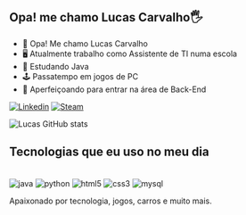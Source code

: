 ## Opa! me chamo Lucas Carvalho🖐️
- 👋 Opa! Me chamo Lucas Carvalho
- 🖥️ Atualmente trabalho como Assistente de TI numa escola
- 🌱 Estudando Java
- 🕹️ Passatempo em jogos de PC
- 💞️ Aperfeiçoando para entrar na área de Back-End

[![Linkedin](https://img.shields.io/badge/LinkedIn-0077B5?style=for-the-badge&logo=linkedin&logoColor=white)](https://www.linkedin.com/in/lucas-carvalho441/)
[![Steam](https://img.shields.io/badge/Steam-000000?style=for-the-badge&logo=steam&logoColor=white)](https://steamcommunity.com/id/Bratv4/)

![Lucas GitHub stats](https://github-readme-stats.vercel.app/api?username=lucasCarv2021&show_icons=true&theme=dracula)

## Tecnologias que eu uso no meu dia

<div style="display: inline_block"><br/>
    <img align="center" alt="java" src="https://img.shields.io/badge/Java-ED8B00?style=for-the-badge&logo=openjdk&!logoColor=whit">
    <img align="center" alt="python" src="https://img.shields.io/badge/Python-14354C?style=for-the-badge&logo=python&logoColor=white">
    <img align="center" alt="html5" src="https://img.shields.io/badge/HTML5-E34F26?style=for-the-badge&logo=html5&logoColor=white">
    <img align="center" alt="css3" src="https://img.shields.io/badge/CSS3-1572B6?style=for-the-badge&logo=css3&logoColor=white">
    <img align="center" alt="mysql" src="https://img.shields.io/badge/MySQL-00000F?style=for-the-badge&logo=mysql&logoColor=white">
</div>

Apaixonado por tecnologia, jogos, carros e muito mais.

